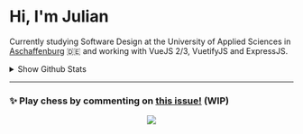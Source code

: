 # **Hi, I'm Julian**

Currently studying Software Design at the University of Applied Sciences in <a href="https://www.th-ab.de/en/" >Aschaffenburg</a> :de: and working with VueJS 2/3, VuetifyJS and ExpressJS.

<details>
 <summary>Show Github Stats</summary>
 <p align="center">
    <img src="https://github-readme-stats.vercel.app/api/top-langs/?username=thieleju&theme=blue-green&hide=jupyter%20notebook&layout=compact"  />
    <img width="420" src="https://github-readme-stats.vercel.app/api?username=thieleju&theme=blue-green&show_icons=true"/>
  </p>
</details>

---

### ✨ Play chess by commenting on [this issue!](https://github.com/thieleju/thieleju/issues/1) (WIP)

<p align="center">
  <img src="https://raw.githubusercontent.com/thieleju/thieleju/main/images/games/game1/chessboard-1701129691.png" \>
</p>
